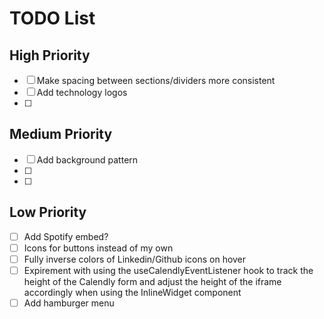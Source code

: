 # TODO List

## High Priority

- [ ] Make spacing between sections/dividers more consistent
- [ ] Add technology logos
- [ ]

## Medium Priority

- [ ] Add background pattern
- [ ]
- [ ]

## Low Priority

- [ ] Add Spotify embed?
- [ ] Icons for buttons instead of my own
- [ ] Fully inverse colors of Linkedin/Github icons on hover
- [ ] Expirement with using the useCalendlyEventListener hook to track the height of the Calendly form and adjust the height of the iframe accordingly when using the InlineWidget component
- [ ] Add hamburger menu
